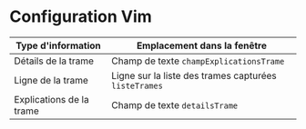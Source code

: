 # Configuration Vim

| Type d'information       | Emplacement dans la fenêtre                               |
| ------------------------ | --------------------------------------------------------- |
| Détails de la trame      | Champ de texte ```champExplicationsTrame```               |
| Ligne de la trame        | Ligne sur la liste des trames capturées ```listeTrames``` |
| Explications de la trame | Champ de texte ```detailsTrame```                         |
